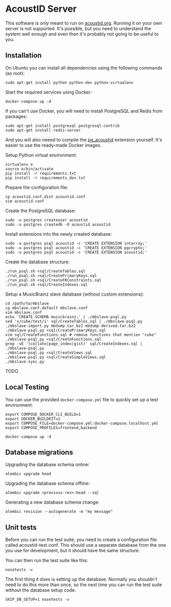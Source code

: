 AcoustID Server
===============

This software is only meant to run on [acoustid.org](https://acoustid.org). Running it on your own server is not supported.
It's possible, but you need to understand the system well enough and even then it's probably not going to be useful to you.

Installation
------------

On Ubuntu you can install all dependencies using the following commands (as root):

    sudo apt-get install python python-dev python-virtualenv

Start the required services using Docker:

    docker-compose up -d

If you can't use Docker, you will need to install PostgreSQL and Redis from packages:

    sudo apt-get install postgresql postgresql-contrib
    sudo apt-get install redis-server

And you will also neeed to compile the [pg\_acoustid](https://bitbucket.org/acoustid/pg_acoustid) extension yourself. It's easier to use the ready-made Docker images.

Setup Python virtual environment:

    virtualenv e
    source e/bin/activate
    pip install -r requirements.txt
    pip install -r requirements_dev.txt

Prepare the configuration file:

    cp acoustid.conf.dist acoustid.conf
    vim acoustid.conf

Create the PostgreSQL database:

    sudo -u postgres createuser acoustid
    sudo -u postgres createdb -O acoustid acoustid

Install extensions into the newly created database:

    sudo -u postgres psql acoustid -c 'CREATE EXTENSION intarray;'
    sudo -u postgres psql acoustid -c 'CREATE EXTENSION pgcrypto;'
    sudo -u postgres psql acoustid -c 'CREATE EXTENSION acoustid;'

Create the database structure:

    ./run_psql.sh <sql/CreateTables.sql
    ./run_psql.sh <sql/CreatePrimaryKeys.sql
    ./run_psql.sh <sql/CreateFKConstraints.sql
    ./run_psql.sh <sql/CreateIndexes.sql

Setup a MusicBrainz slave database (without custom extensions):

    cd /path/to/mbslave
    cp mbslave.conf.default mbslave.conf
    vim mbslave.conf
    echo 'CREATE SCHEMA musicbrainz;' | ./mbslave-psql.py
    sed 's/cube/text/i' sql/CreateTables.sql | ./mbslave-psql.py
    ./mbslave-import.py mbdump.tar.bz2 mbdump-derived.tar.bz2
    ./mbslave-psql.py <sql/CreatePrimaryKeys.sql
    vim sql/CreateFunctions.sql # remove functions that mention "cube"
    ./mbslave-psql.py <sql/CreateFunctions.sql
    grep -vE '(collate|page_index|gist)' sql/CreateIndexes.sql | ./mbslave-psql.py
    ./mbslave-psql.py <sql/CreateViews.sql
    ./mbslave-psql.py <sql/CreateSimpleViews.sql
    ./mbslave-sync.py

TODO


Local Testing
-------------

You can use the provided `docker-compose.yml` file to quickly set up a test environment:

    export COMPOSE_DOCKER_CLI_BUILD=1
    export DOCKER_BUILDKIT=1
    export COMPOSE_FILE=docker-compose.yml:docker-compose.localhost.yml
    export COMPOSE_PROFILES=frontend,backend

    docker-compose up -d

Database migrations
-------------------

Upgrading the database schema online:

    alembic upgrade head

Upgrading the database schema offline:

    alembic upgrade <previous-rev>:head --sql

Generating a new database schema change:

    alembic revision --autogenerate -m "my message"

Unit tests
----------

Before you can run the test suite, you need to create a configuration file
called acoustid-test.conf. This should use a separate database from the
one you use for development, but it should have the same structure.

You can then run the test suite like this:

    nosetests -v

The first thing it does is setting up the database. Normally you shouldn't
need to do this more than once, so the next time you can run the test suite
without the database setup code:

    SKIP_DB_SETUP=1 nosetests -v
